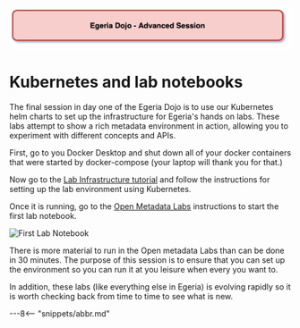 <!-- SPDX-License-Identifier: CC-BY-4.0 -->
<!-- Copyright Contributors to the ODPi Egeria project 2020. -->

![Red - Advanced sessions](egeria-dojo-session-coding-red-advanced-session.png)

# Kubernetes and lab notebooks

The final session in day one of the Egeria Dojo is to use our Kubernetes
helm charts to set up the infrastructure for Egeria's hands on labs.
These labs attempt to show a rich metadata environment in action,
allowing you to experiment with different concepts and APIs.

First, go to you Docker Desktop and shut down all of your docker containers that were started
by docker-compose (your laptop will thank you for that.)

Now go to the [Lab Infrastructure tutorial](../../education/tutorials/lab-infrastructure-guide)
and follow the instructions for setting up the lab environment using Kubernetes.

Once it is running, go to the [Open Metadata Labs](/egeria-docs/education/open-metadata-labs) instructions
to start the first lab notebook.

![First Lab Notebook](/egeria-docs/tools/jupyter-notebook-browser-window.png)

There is more material to run in the Open metadata Labs than can be done in 30 minutes.
The purpose of this session is to ensure that you can set up the environment
so you can run it at you leisure when every you want to.

In addition, these labs (like everything else in Egeria) is evolving rapidly so it is worth
checking back from time to time to see what is new.

---8<-- "snippets/abbr.md"